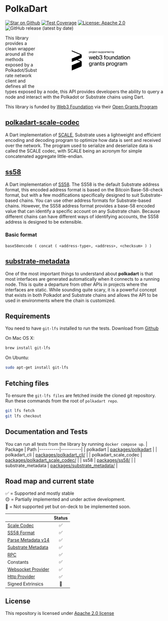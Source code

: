 # **PolkaDart**

[![Star on Github](https://img.shields.io/github/stars/rankanizer/polkadart.svg?style=flat&logo=github&colorB=deeppink&label=stars)](https://github.com/rankanizer/polkadart)
[![Test Coverage](https://codecov.io/gh/rrousselgit/riverpod/branch/master/graph/badge.svg)](https://codecov.io/gh/rankanizer/polkadart)
[![License: Apache 2.0](https://img.shields.io/badge/license-Apache%202.0-purple.svg)](https://www.apache.org/licenses/LICENSE-2.0) <!-- markdown-link-check-disable-line -->
![GitHub release (latest by date)](https://img.shields.io/github/v/release/rankanizer/polkadart)

<img align="right" width="400" src="https://raw.githubusercontent.com/w3f/Grants-Program/00855ef70bc503433dc9fccc057c2f66a426a82b/static/img/badge_black.svg" />

This library provides a clean wrapper around all the methods exposed by a Polkadot/Substrate network client and defines all the types exposed by a node, this API provides developers the ability to query a node and interact with the Polkadot or Substrate chains using Dart.

This library is funded by [Web3 Foundation](https://web3.foundation/) via their [Open Grants Program](https://github.com/w3f/Open-Grants-Program)

## [polkadart-scale-codec](./packages/polkadart_scale_codec/)

A Dart implementation of [SCALE](https://docs.substrate.io/reference/scale-codec/), Substrate uses a lightweight and efficient encoding and decoding program to optimize how data is sent and received over the network. The program used to serialize and deserialize data is called the SCALE codec, with SCALE being an acronym for simple concatenated aggregate little-endian.

## [ss58](./packages/ss58/)

A Dart implementation of [SS58](https://docs.substrate.io/reference/address-formats/). The SS58 is the default Substrate address format, this encoded address format is based on the Bitcoin Base-58-check format, but with a few modifications specifically designed to suit Substrate-based chains. You can use other address formats for Substrate-based chains. However, the SS58 address format provides a base-58 encoded value that can identify a specific account on any Substrate chain. Because different chains can have different ways of identifying accounts, the SS58 address is designed to be extensible.

### Basic format

```
base58encode ( concat ( <address-type>, <address>, <checksum> ) )
```

## [substrate-metadata](./packages/substrate_metadata/)

One of the most important things to understand about **polkadart** is that most interfaces are generated automatically when it connects to a running node. This is quite a departure from other APIs in projects where the interfaces are static. While sounding quite scary, it is a powerful concept that exists in both Polkadot and Substrate chains and allows the API to be used in environments where the chain is customized.

## Requirements

You need to have `git-lfs` installed to run the tests. Download from [Github](https://git-lfs.github.com)

On Mac OS X:

```bash
brew install git-lfs
```

On Ubuntu:

```bash
sudo apt-get install git-lfs
```

## Fetching files

To ensure the `git-lfs files` are fetched inside the cloned git repository. Run these commands from the root of `polkadart repo`.

```bash
git lfs fetch
git lfs checkout
```

## Documentation and Tests

You can run all tests from the library by running `docker compose up`.
| Package | Path
|----------|----------|
| polkadart | [packages/polkadart](./packages/polkadart) |
| polkadart_cli | [packages/polkadart_cli/](./packages/polkadart_cli/) |
| polkadart_scale_codec | [packages/polkadart_scale_codec/](./packages/polkadart_scale_codec/) |
| ss58 | [packages/ss58/](./packages/ss58/) |
| substrate_metadata | [packages/substrate_metadata/](./packages/substrate_metadata/) |

## Road map and current state

✅ = Supported and mostly stable<br/>
🟡 = Partially implemented and under active development.<br/>
🔴 = Not supported yet but on-deck to be implemented soon.

|                                                                                            | Status |
| ------------------------------------------------------------------------------------------ | :----: |
| [Scale Codec](./packages/polkadart_scale_codec/)                                           |   ✅    |
| [SS58 Format](./packages/ss58/)                                                            |   ✅    |
| [Parse Metadata v14](./packages/substrate_metadata/lib/core/metadata_decoder.dart)         |   ✅    |
| [Substrate Metadata](./packages/substrate_metadata/lib/definitions/metadata/metadata.dart) |   ✅    |
| [RPC](./packages/polkadart/lib/apis/apis.dart)                                             |   ✅    |
| Constants                                                                                  |   ✅    |
| [Websocket Provider](./packages/polkadart/lib/provider.dart)                               |   ✅    |
| [Http Provider](./packages/polkadart/lib/provider.dart)                                    |   ✅    |
| Signed Extrinsics                                                                          |   🔴    |

## **License**

This repository is licensed under [Apache 2.0 license](https://github.com/rankanizer/polkadart/blob/main/LICENSE)
